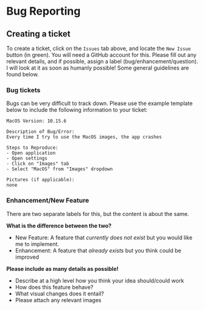 # Bug Reporting

## Creating a ticket

To create a ticket, click on the `Issues` tab above, and locate the `New Issue` button (in green). You will need a GitHub account for this.  Please fill out any relevant details, and if possible, assign a label (bug/enhancement/question). I will look at it as soon as humanly possible! Some general guidelines are found below.

### Bug tickets

Bugs can be very difficult to track down. Please use the example template below to include the following information to your ticket:

```
MacOS Version: 10.15.6

Description of Bug/Error:
Every time I try to use the MacOS images, the app crashes

Steps to Reproduce:
- Open application
- Open settings
- Click on "Images" tab
- Select "MacOS" from "Images" dropdown

Pictures (if applicable):
none
```

### Enhancement/New Feature

There are two separate labels for this, but the content is about the same.

**What is the difference between the two?**

- New Feature: A feature that *currently does not exist* but you would like me to implement.
- Enhancement: A feature that *already exists* but you think could be improved

**Please include as many details as possible!**

- Describe at a high level how you think your idea should/could work
- How does this feature behave?
- What visual changes does it entail?
- Please attach any relevant images